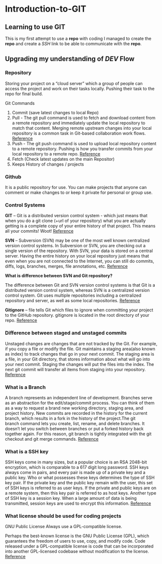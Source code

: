 # Introduction-to-GIT
## Learning to use GIT
This is my first attempt to use a **repo** with coding
I managed to create the **repo** and create a *SSH* link to be able to communicate with the **repo**.

## Upgrading my understanding of ***DEV*** Flow
### Repository
Storing your project on a “cloud server” which a group of people can access the project and work on their tasks locally. Pushing their task to the repo for final build.

Git Commands
1. Commit (save latest changes to local Repo)
2. Pull - The git pull command is used to fetch and download content from a remote repository and immediately update the local repository to match that content. Merging remote upstream changes into your local repository is a common task in Git-based collaboration work flows. [Reference](https://www.atlassian.com/git/tutorials/syncing/git-pull)  
3. Push - The git push command is used to upload local repository content to a remote repository. Pushing is how you transfer commits from your local repository to a remote repo. [Reference]( https://www.atlassian.com/git/tutorials/syncing/git-push)
4. Fetch (Check latest updates on the main Repositor)
5. Keeps History of changes / projects

### Github
It is a public repository for use. You can make projects that anyone can comment or make changes to or keep it private for personal or group use. 

### Control Systems
**GIT** – Git is a distributed version control system - which just means that when you do a git clone (+url of your repository) what you are actually getting is a complete copy of your entire history of that project. This means all your commits! Woot! [Reference](https://blog.hackbrightacademy.com/blog/svn-vs-git/)

**SVN** – Subversion (SVN) may be one of the most well known centralized version control systems. In Subversion or SVN, you are checking out a single version of the repository. With SVN, your data is stored on a central server. Having the entire history on your local repository just means that even when you are not connected to the Internet, you can still do commits, diffs, logs, branches, merges, file annotations, etc. [Reference]( https://blog.hackbrightacademy.com/blog/svn-vs-git/)

**What is difference between SVN and Git repository?**

The difference between Git and SVN version control systems is that Git is a distributed version control system, whereas SVN is a centralized version control system. Git uses multiple repositories including a centralized repository and server, as well as some local repositories. [Reference]( https://blog.hackbrightacademy.com/blog/svn-vs-git/)

**Gitignore** – file tells Git which files to ignore when committing your project to the GitHub repository. gitignore is located in the root directory of your repo. [Reference]( https://www.bmc.com/blogs/gitignore/#:~:text=gitignore%20file%20tells%20Git%20which,is%20a%20plain%20text%20document.)

### Difference between staged and unstaged commits
Unstaged changes are changes that are not tracked by the Git. For example, if you copy a file or modify the file. Git maintains a staging area(also known as index) to track changes that go in your next commit. The staging area is a file, in your Git directory, that stores information about what will go into your next commit. Staging the changes will put the files into the index. The next git commit will transfer all items from staging into your repository. [Reference]( https://www.testingdocs.com/questions/what-are-unstaged-and-staged-changes-in-git/)

### What is a Branch
A branch represents an independent line of development. Branches serve as an abstraction for the edit/stage/commit process. You can think of them as a way to request a brand new working directory, staging area, and project history. New commits are recorded in the history for the current branch, which results in a fork in the history of the project.The git branch command lets you create, list, rename, and delete branches. It doesn’t let you switch between branches or put a forked history back together again. For this reason, git branch is tightly integrated with the git checkout and git merge commands. [Reference]( https://www.atlassian.com/git/tutorials/using-branches#:~:text=A%20branch%20represents%20an%20independent%20line%20of%20development.) 
### What is a SSH key
SSH keys come in many sizes, but a popular choice is an RSA 2048-bit encryption, which is comparable to a 617 digit long password. SSH keys always come in pairs, and every pair is made up of a private key and a public key. Who or what possesses these keys determines the type of SSH key pair. If the private key and the public key remain with the user, this set of SSH keys is referred to as user keys.
If the private and public keys are on a remote system, then this key pair is referred to as host keys. Another type of SSH key is a session key. When a large amount of data is being transmitted, session keys are used to encrypt this information. [Reference]( https://jumpcloud.com/blog/what-are-ssh-keys)

### What license should be used for coding projects
GNU Public License
Always use a GPL-compatible license.

Perhaps the best-known license is the GNU Public License (GPL), which guarantees the freedom of users to use, copy, and modify code. Code released under a GPL-compatible license is code that can be incorporated into another GPL-licensed codebase without modification to the license. [Reference](https://www.astrobetter.com/blog/2014/03/10/the-whys-and-hows-of-licensing-scientific-code/)